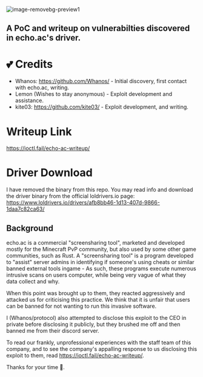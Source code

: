 ![image-removebg-preview1](https://github.com/kite03/echoac-poc/assets/67329371/9c5c89ca-d0b4-443c-84a2-97f94fb85657)

## A PoC and writeup on vulnerabilties discovered in echo.ac's driver.

# 💕 Credits

- Whanos: https://github.com/Whanos/ - Initial discovery, first contact with echo.ac, writing.
- Lemon (Wishes to stay anonymous) - Exploit development and assistance.
- kite03: https://github.com/kite03/ - Exploit development, and writing.

# Writeup Link
https://ioctl.fail/echo-ac-writeup/

# Driver Download
I have removed the binary from this repo. You may read info and download the driver binary from the official loldrivers.io page: https://www.loldrivers.io/drivers/afb8bb46-1d13-407d-9866-1daa7c82ca63/

## Background
echo.ac is a commercial "screensharing tool", marketed and developed mostly for the Minecraft PvP community, but also used by some other game communities, such as Rust.
A "screensharing tool" is a program developed to "assist" server admins in identifying if someone's using cheats or similar banned external tools ingame - As such, these programs execute numerous intrusive scans on users computer, while being very vague of what they data collect and why.

When this point was brought up to them, they reacted aggressively and attacked us for criticising this practice. We think that it is unfair that users can be banned for not wanting to run this invasive software.

I (Whanos/protocol) also attempted to disclose this exploit to the CEO in private before disclosing it publicly, but they brushed me off and then banned me from their discord server.

To read our frankly, unprofessional experiences with the staff team of this company, and to see the company's appalling response to us disclosing this exploit to them, read https://ioctl.fail/echo-ac-writeup/.

Thanks for your time 💜.
